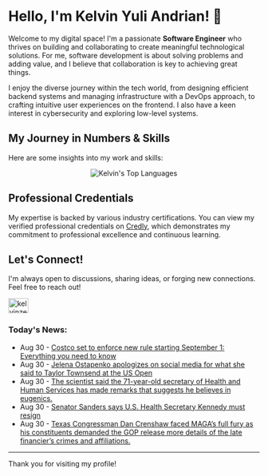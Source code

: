 # Hello, I'm Kelvin Yuli Andrian! 👋

Welcome to my digital space! I'm a passionate **Software Engineer** who thrives on building and collaborating to create meaningful technological solutions. For me, software development is about solving problems and adding value, and I believe that collaboration is key to achieving great things.

I enjoy the diverse journey within the tech world, from designing efficient backend systems and managing infrastructure with a DevOps approach, to crafting intuitive user experiences on the frontend. I also have a keen interest in cybersecurity and exploring low-level systems.

## My Journey in Numbers & Skills

Here are some insights into my work and skills:

<p align="center">
  <img src="https://github-readme-stats.vercel.app/api/top-langs/?username=kelvinzer0&layout=compact&theme=radical" alt="Kelvin's Top Languages" />
</p>

## Professional Credentials

My expertise is backed by various industry certifications. You can view my verified professional credentials on [Credly](https://www.credly.com/users/kelvin-yuli-andrian/badges), which demonstrates my commitment to professional excellence and continuous learning.

## Let's Connect!

I'm always open to discussions, sharing ideas, or forging new connections. Feel free to reach out!

<p align="left">
    <a href="https://linkedin.com/in/kelvinzero" target="blank"><img align="center" src="https://cdn.jsdelivr.net/npm/simple-icons@3.0.1/icons/linkedin.svg" alt="kelvinzero" height="30" width="40" /></a>
</p>

### Today's News:

<!-- feed start -->
- Aug 30 - [Costco set to enforce new rule starting September 1: Everything you need to know](https://www.yahoo.com/news/articles/costco-set-enforce-rule-starting-221559585.html)
- Aug 30 - [Jelena Ostapenko apologizes on social media for what she said to Taylor Townsend at the US Open](https://sports.yahoo.com/article/jelena-ostapenko-apologizes-social-media-213658044.html)
- Aug 30 - [The scientist said the 71-year-old secretary of Health and Human Services has made remarks that suggests he believes in eugenics.](https://www.yahoo.com/news/videos/scientist-said-71-old-secretary-211838532.html)
- Aug 30 - [Senator Sanders says U.S. Health Secretary Kennedy must resign](https://www.yahoo.com/news/articles/senator-sanders-says-u-health-185334974.html)
- Aug 30 - [Texas Congressman Dan Crenshaw faced MAGA’s full fury as his constituents demanded the GOP release more details of the late financier’s crimes and affiliations.](https://www.yahoo.com/news/videos/texas-congressman-dan-crenshaw-faced-183849172.html)
<!-- feed end -->

---

Thank you for visiting my profile!
